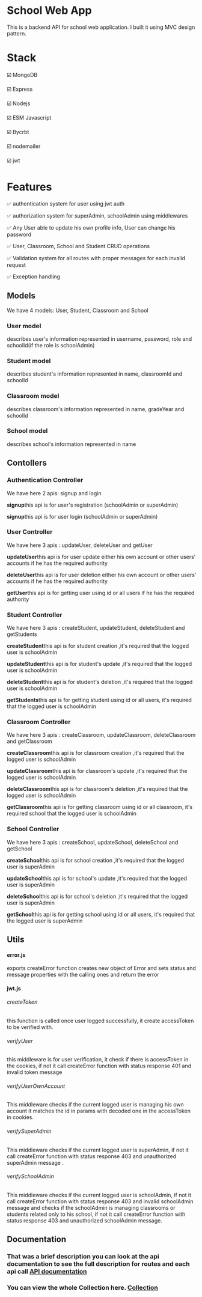 # School Web App
This is a backend API for school web application.
I built it using MVC design pattern.

<h1><bold>Stack</bold></h1>
<p>☑️ MongoDB</p>
<p>☑️ Express</p>
<p>☑️ Nodejs</p><p>☑️ ESM Javascript</p>
<p>☑️ Bycrbt</p><p>☑️ nodemailer</p><p>☑️ jwt</p>

<h1><bold>Features</bold></h1>
<p>✅ authentication system for user using jwt auth</p>
<p>✅ authorization system for superAdmin, schoolAdmin using middlewares</p><p>✅ Any User able to update his own profile info, User can change his password </p><p>✅ User, Classroom, School and Student CRUD operations</p>
<p>✅ Validation system for all routes with proper messages for each invalid request</p>
<p>✅ Exception handling</p>

<h2>Models</h2>
<p>We have 4 models: User, Student, Classroom and School</p>
<h3>User model </h3>
<p>describes user's information represented in username, password, role and schoolId(if the role is schoolAdmin) </p>

<h3>Student model </h3>
<p>describes student's information represented in name, classroomId and schoolId </p>

<h3>Classroom model </h3>
<p>describes classroom's information represented in name, gradeYear and schoolId </p>

<h3>School model </h3>
<p>describes school's information represented in name </p>

<h2>Contollers</h2>
<h3>Authentication Controller</h3>
<p>We have here 2 apis: signup and login</p>
<p><strong>signup</strong>this api is for user's registration (schoolAdmin or superAdmin)</p>
<p><strong>signup</strong>this api is for user login (schoolAdmin or superAdmin)</p>

<h3>User Controller</h3>
<p>We have here 3 apis : updateUser, deleteUser and getUser</p><p><strong>updateUser</strong>this api is for user update either his own account or other users' accounts if he has the required authority</p>

<p><strong>deleteUser</strong>this api is for user deletion either his own account or other users' accounts if he has the required authority</p>

<p><strong>getUser</strong>this api is for getting user using id or all users if he has the required authority</p>

<h3>Student Controller</h3>
<p>We have here 3 apis : createStudent, updateStudent, deleteStudent and getStudents</p><p><strong>createStudent</strong>this api is for student creation ,it's required that the logged user is schoolAdmin</p>

<p><strong>updateStudent</strong>this api is for student's update ,it's required that the logged user is schoolAdmin</p>


<p><strong>deleteStudent</strong>this api is for student's deletion ,it's required that the logged user is schoolAdmin</p>

<p><strong>getStudents</strong>this api is for getting student using id or all users, it's required that the logged user is schoolAdmin</p>

<h3>Classroom Controller</h3>
<p>We have here 3 apis : createClassroom, updateClassroom, deleteClassroom and getClassroom</p><p><strong>createClassroom</strong>this api is for classroom creation ,it's required that the logged user is schoolAdmin</p>

<p><strong>updateClassroom</strong>this api is for classroom's update ,it's required that the logged user is schoolAdmin</p>


<p><strong>deleteClassroom</strong>this api is for classroom's deletion ,it's required that the logged user is schoolAdmin</p>

<p><strong>getClassroom</strong>this api is for getting classroom using id or all classroom, it's required school that the logged user is schoolAdmin</p>

<h3>School Controller</h3>
<p>We have here 3 apis : createSchool, updateSchool, deleteSchool and getSchool</p><p><strong>createSchool</strong>this api is for school creation ,it's required that the logged user is superAdmin</p>

<p><strong>updateSchool</strong>this api is for school's update ,it's required that the logged user is superAdmin</p>


<p><strong>deleteSchool</strong>this api is for school's deletion ,it's required that the logged user is superAdmin</p>

<p><strong>getSchool</strong>this api is for getting school using id or all users, it's required that the logged user is superAdmin</p>

<h2>Utils</h2>
<h4>error.js</h4>
<p>exports createError function creates new object of Error and sets status and message properties with the calling ones and return the error</p>
<h4>jwt.js</h4>
<h6>createToken</h6>
<p>this function is called once user logged successfully, it create accessToken to be verified with.</p>
<h6>verifyUser</h6>
<p>this middleware is for user verification, it check if there is accessToken in the cookies, if not it call createError function with status response 401 and invalid token message</p> 
<h6>verifyUserOwnAccount</h6>
<p>This middleware checks if the current logged user is managing his own account it matches the id in params with decoded one in the accessToken in cookies.</p>
<h6>verifySuperAdmin</h6>
<p>This middleware checks if the current logged user is superAdmin, if not it call createError function with status response 403 and unauthorized superAdmin message .</p>
<h6>verifySchoolAdmin</h6>
<p>This middleware checks if the current logged user is schoolAdmin, if not it call createError function with status response 403 and invalid schoolAdmin message and checks if the schoolAdmin is managing classrooms or students related only to his school, if not it call createError function with status response 403 and unauthorized schoolAdmin message.</p>

<h2>Documentation</h2>
<h3>That was a brief description you can look at the api documentation to see the full description for routes and each api call
<a href="https://documenter.getpostman.com/view/26571473/2sA2xb7Fh2">API documentation</a>
</h3>

<h3>You can view the whole Collection here.
<a href="./School Managment APIs (Deployed).postman_collection.json">Collection</a>
</h3>
